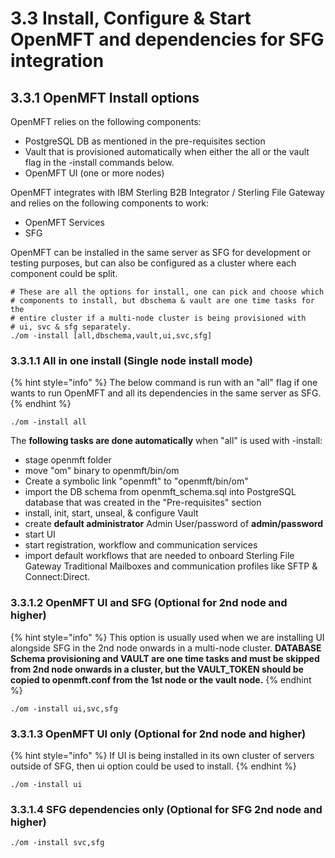 # 3.3 Install, Configure & Start OpenMFT and dependencies for SFG integration

## 3.3.1 OpenMFT Install options

OpenMFT relies on the following components:

* PostgreSQL DB as mentioned in the pre-requisites section
* Vault that is provisioned automatically when either the all or the vault flag in the -install commands below.  
* OpenMFT UI \(one or more nodes\)

OpenMFT integrates with IBM Sterling B2B Integrator / Sterling File Gateway and relies on the following components to work:

* OpenMFT Services
* SFG

OpenMFT can be installed in the same server as SFG for development or testing purposes, but can also be configured as a cluster where each component could be split. 

```text
# These are all the options for install, one can pick and choose which 
# components to install, but dbschema & vault are one time tasks for the 
# entire cluster if a multi-node cluster is being provisioned with 
# ui, svc & sfg separately.
./om -install [all,dbschema,vault,ui,svc,sfg]
```

### 3.3.1.1 All in one install \(Single node install mode\)

{% hint style="info" %}
The below command is run with an "all" flag if one wants to run OpenMFT and all its dependencies in the same server as SFG.
{% endhint %}

```text
./om -install all
```

The **following tasks are done automatically** when "all" is used with -install:

* stage openmft folder
* move "om" binary to openmft/bin/om
* Create a symbolic link "openmft" to "openmft/bin/om"
* import the DB schema from openmft\_schema.sql into PostgreSQL database that was created in the "Pre-requisites" section
* install, init, start, unseal, & configure Vault
* create **default administrator** Admin User/password of **admin/password**
* start UI
* start registration, workflow and communication services
* import default workflows that are needed to onboard Sterling File Gateway Traditional Mailboxes and communication profiles like SFTP & Connect:Direct.

### 3.3.1.2 OpenMFT UI and SFG \(Optional for 2nd node and higher\)

{% hint style="info" %}
This option is usually used when we are installing UI alongside SFG in the 2nd node onwards in a multi-node cluster.  **DATABASE Schema provisioning and VAULT are one time tasks and must be skipped from 2nd node onwards in a cluster, but the VAULT\_TOKEN should be copied to openmft.conf from the 1st node or the vault node.** 
{% endhint %}

```text
./om -install ui,svc,sfg
```

### 3.3.1.3 OpenMFT UI only \(Optional for 2nd node and higher\)

{% hint style="info" %}
If UI is being installed in its own cluster of servers outside of SFG, then ui option could be used to install.
{% endhint %}

```text
./om -install ui
```

### 3.3.1.4 SFG dependencies only \(Optional for SFG 2nd node and higher\)

```text
./om -install svc,sfg
```

